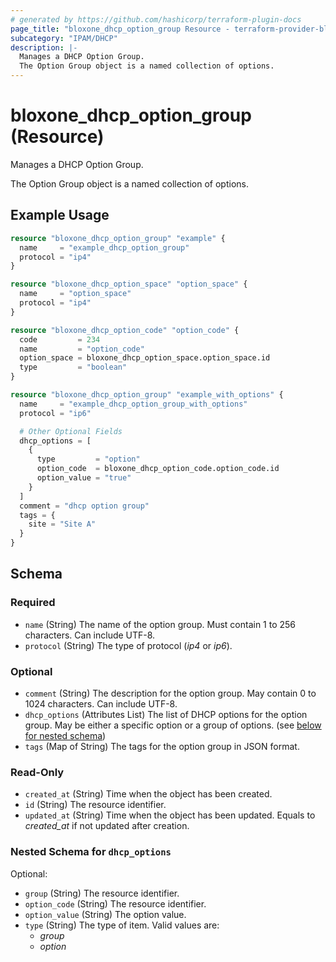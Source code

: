 ```yaml
---
# generated by https://github.com/hashicorp/terraform-plugin-docs
page_title: "bloxone_dhcp_option_group Resource - terraform-provider-bloxone"
subcategory: "IPAM/DHCP"
description: |-
  Manages a DHCP Option Group.
  The Option Group object is a named collection of options.
---
```


# bloxone_dhcp_option_group (Resource)

Manages a DHCP Option Group.

The Option Group object is a named collection of options.

## Example Usage

```terraform
resource "bloxone_dhcp_option_group" "example" {
  name     = "example_dhcp_option_group"
  protocol = "ip4"
}

resource "bloxone_dhcp_option_space" "option_space" {
  name     = "option_space"
  protocol = "ip4"
}

resource "bloxone_dhcp_option_code" "option_code" {
  code         = 234
  name         = "option_code"
  option_space = bloxone_dhcp_option_space.option_space.id
  type         = "boolean"
}

resource "bloxone_dhcp_option_group" "example_with_options" {
  name     = "example_dhcp_option_group_with_options"
  protocol = "ip6"

  # Other Optional Fields
  dhcp_options = [
    {
      type         = "option"
      option_code  = bloxone_dhcp_option_code.option_code.id
      option_value = "true"
    }
  ]
  comment = "dhcp option group"
  tags = {
    site = "Site A"
  }
}
```

<!-- schema generated by tfplugindocs -->
## Schema

### Required

- `name` (String) The name of the option group. Must contain 1 to 256 characters. Can include UTF-8.
- `protocol` (String) The type of protocol (_ip4_ or _ip6_).

### Optional

- `comment` (String) The description for the option group. May contain 0 to 1024 characters. Can include UTF-8.
- `dhcp_options` (Attributes List) The list of DHCP options for the option group. May be either a specific option or a group of options. (see [below for nested schema](#nestedatt--dhcp_options))
- `tags` (Map of String) The tags for the option group in JSON format.

### Read-Only

- `created_at` (String) Time when the object has been created.
- `id` (String) The resource identifier.
- `updated_at` (String) Time when the object has been updated. Equals to _created_at_ if not updated after creation.

<a id="nestedatt--dhcp_options"></a>
### Nested Schema for `dhcp_options`

Optional:

- `group` (String) The resource identifier.
- `option_code` (String) The resource identifier.
- `option_value` (String) The option value.
- `type` (String) The type of item. Valid values are:
  * _group_
  * _option_
